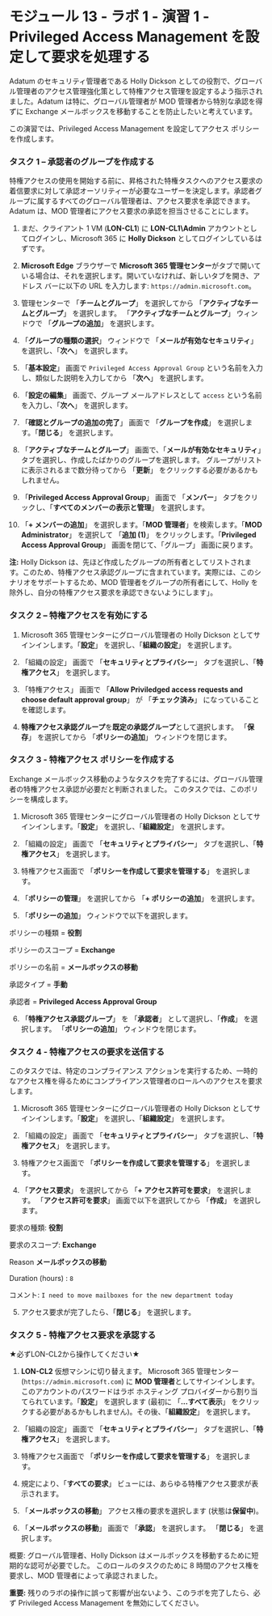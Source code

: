 # モジュール 13 - ラボ 1 - 演習 1 - Privileged Access Management を設定して要求を処理する


Adatum のセキュリティ管理者である Holly Dickson としての役割で、グローバル管理者のアクセス管理強化策として特権アクセス管理を設定するよう指示されました。Adatum は特に、グローバル管理者が MOD 管理者から特別な承認を得ずに Exchange メールボックスを移動することを防止したいと考えています。

この演習では、Privileged Access Management を設定してアクセス ポリシーを作成します。

### タスク 1 – 承認者のグループを作成する

特権アクセスの使用を開始する前に、昇格された特権タスクへのアクセス要求の着信要求に対して承認オーソリティーが必要なユーザーを決定します。承認者グループに属するすべてのグローバル管理者は、アクセス要求を承認できます。  Adatum は、MOD 管理者にアクセス要求の承認を担当させることにします。


1. まだ、クライアント 1 VM (**LON-CL1**) に **LON-CL1\Admin** アカウントとしてログインし、Microsoft 365 に **Holly Dickson** としてログインしているはずです。 

2. **Microsoft Edge** ブラウザーで **Microsoft 365 管理センター**がタブで開いている場合は、それを選択します。開いていなければ、新しいタブを開き、アドレス バーに以下の URL を入力します: `https://admin.microsoft.com`。

3. 管理センターで 「**チームとグループ**」 を選択してから 「**アクティブなチームとグループ**」 を選択します。  「**アクティブなチームとグループ**」 ウィンドウで 「**グループの追加**」 を選択します。

4.  「**グループの種類の選択**」 ウィンドウで 「**メールが有効なセキュリティ**」 を選択し、「**次へ**」 を選択します。

5.  「**基本設定**」 画面で `Privileged Access Approval Group` という名前を入力し、類似した説明を入力してから 「**次へ**」 を選択します。

6.  「**設定の編集**」 画面で、グループ メールアドレスとして `access` という名前を入力し、「**次へ**」 を選択します。

7.  「**確認とグループの追加の完了**」 画面で 「**グループを作成**」 を選択します。「**閉じる**」 を選択します。

8.  「**アクティブなチームとグループ**」 画面で、「**メールが有効なセキュリティ**」タブを選択し、作成したばかりのグループを選択します。  グループがリストに表示されるまで数分待ってから 「**更新**」 をクリックする必要があるかもしれません。

9.  「**Privileged Access Approval Group**」 画面で 「**メンバー**」 タブをクリックし、「**すべてのメンバーの表示と管理**」 を選択します。

10.  「**+ メンバーの追加**」 を選択します。「**MOD 管理者**」を検索します。「**MOD Administrator**」 を選択して 「**追加 (1)**」 をクリックします。「**Privileged Access Approval Group**」 画面を閉じて、「グループ」 画面に戻ります。

**注:** Holly Dickson は、先ほど作成したグループの所有者としてリストされます。このため、特権アクセス承認グループに含まれています。実際には、このシナリオをサポートするため、MOD 管理者をグループの所有者にして、Holly を除外し、自分の特権アクセス要求を承認できないようにします」。


### タスク 2 – 特権アクセスを有効にする

1. Microsoft 365 管理センターにグローバル管理者の Holly Dickson としてサインインします。「**設定**」 を選択し、「**組織の設定**」 を選択します。

2. 「組織の設定」 画面で 「**セキュリティとプライバシー**」 タブを選択し、「**特権アクセス**」 を選択します。

3. 「特権アクセス」 画面で 「**Allow Priviledged access requests and choose default approval group**」 が 「**チェック済み**」 になっていることを確認します。

4.  **特権アクセス承認グループ**を**既定の承認グループ**として選択します。  「**保存**」 を選択してから 「**ポリシーの追加**」 ウィンドウを閉じます。


### タスク 3 - 特権アクセス ポリシーを作成する

Exchange メールボックス移動のようなタスクを完了するには、グローバル管理者の特権アクセス承認が必要だと判断されました。  このタスクでは、このポリシーを構成します。

1. Microsoft 365 管理センターにグローバル管理者の Holly Dickson としてサインインします。「**設定**」 を選択し、「**組織設定**」 を選択します。  

2. 「組織の設定」 画面で 「**セキュリティとプライバシー**」 タブを選択し、「**特権アクセス**」 を選択します。 

3. 特権アクセス画面で 「**ポリシーを作成して要求を管理する**」 を選択します。

4. 「**ポリシーの管理**」 を選択してから 「**+ ポリシーの追加**」 を選択します。

5. 「**ポリシーの追加**」 ウィンドウで以下を選択します。

ポリシーの種類 = **役割**

ポリシーのスコープ = **Exchange**

ポリシーの名前 = **メールボックスの移動**

承認タイプ = **手動**

承認者 = **Privileged Access Approval Group**

6. 「**特権アクセス承認グループ**」 を 「**承認者**」 として選択し、「**作成**」 を選択します。  「**ポリシーの追加**」 ウィンドウを閉じます。


### タスク 4 - 特権アクセスの要求を送信する

このタスクでは、特定のコンプライアンス アクションを実行するため、一時的なアクセス権を得るためにコンプライアンス管理者のロールへのアクセスを要求します。

1. Microsoft 365 管理センターにグローバル管理者の Holly Dickson としてサインインします。「**設定**」 を選択し、「**組織設定**」 を選択します。  

2. 「組織の設定」 画面で 「**セキュリティとプライバシー**」 タブを選択し、「**特権アクセス**」 を選択します。 

3. 特権アクセス画面で 「**ポリシーを作成して要求を管理する**」 を選択します。

4. 「**アクセス要求**」 を選択してから 「**+ アクセス許可を要求**」 を選択します。  「**アクセス許可を要求**」 画面で以下を選択してから 「**作成**」 を選択します。

要求の種類:  **役割**

要求のスコープ:  **Exchange**

Reason  **メールボックスの移動** 

Duration (hours) : `8`

コメント: `I need to move mailboxes for the new department today` 

5. アクセス要求が完了したら、「**閉じる**」 を選択します。 


### タスク 5 - 特権アクセス要求を承認する

★必ずLON-CL2から操作してください★

1. **LON-CL2** 仮想マシンに切り替えます。  Microsoft 365 管理センター (`https://admin.microsoft.com`) に **MOD 管理者**としてサインインします。このアカウントのパスワードはラボ ホスティング プロバイダーから割り当てられています。「**設定**」 を選択します (最初に 「**...すべて表示**」 をクリックする必要があるかもしれません)。その後、「**組織設定**」 を選択します。  

2. 「組織の設定」 画面で 「**セキュリティとプライバシー**」 タブを選択し、「**特権アクセス**」 を選択します。 

3. 特権アクセス画面で 「**ポリシーを作成して要求を管理する**」 を選択します。

4. 規定により、「**すべての要求**」 ビューには、あらゆる特権アクセス要求が表示されます。

5. 「**メールボックスの移動**」 アクセス権の要求を選択します (状態は**保留中**)。

6. 「**メールボックスの移動**」 画面で 「**承認**」 を選択します。  「**閉じる**」 を選択します。

概要: グローバル管理者、Holly Dickson はメールボックスを移動するために短期的な認可が必要でした。  このロールのタスクのために 8 時間のアクセス権を要求し、MOD 管理者によって承認されました。

**重要:** 残りのラボの操作に誤って影響が出ないよう、このラボを完了したら、必ず Privileged Access Management を無効にしてください。
